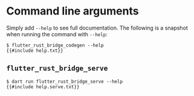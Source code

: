 # Command line arguments

Simply add `--help` to see full documentation. The following is a snapshot when running the command with `--help`:

```shell
$ flutter_rust_bridge_codegen --help
{{#include help.txt}}
```

## `flutter_rust_bridge_serve`

```shell
$ dart run flutter_rust_bridge_serve --help
{{#include help.serve.txt}}
```